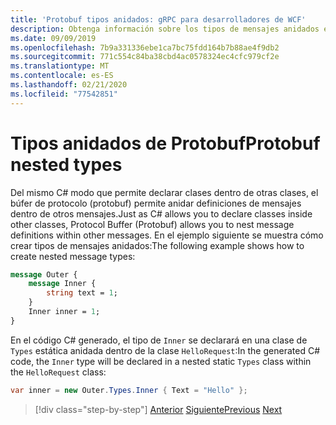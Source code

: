 ```yaml
---
title: 'Protobuf tipos anidados: gRPC para desarrolladores de WCF'
description: Obtenga información sobre los tipos de mensajes anidados en protobuf y gRPC y cómo se C#generan en.
ms.date: 09/09/2019
ms.openlocfilehash: 7b9a331336ebe1ca7bc75fdd164b7b88ae4f9db2
ms.sourcegitcommit: 771c554c84ba38cbd4ac0578324ec4cfc979cf2e
ms.translationtype: MT
ms.contentlocale: es-ES
ms.lasthandoff: 02/21/2020
ms.locfileid: "77542851"
---
```

# <a name="protobuf-nested-types"></a><span data-ttu-id="c5de9-103">Tipos anidados de Protobuf</span><span class="sxs-lookup"><span data-stu-id="c5de9-103">Protobuf nested types</span></span>

<span data-ttu-id="c5de9-104">Del mismo C# modo que permite declarar clases dentro de otras clases, el búfer de protocolo (protobuf) permite anidar definiciones de mensajes dentro de otros mensajes.</span><span class="sxs-lookup"><span data-stu-id="c5de9-104">Just as C# allows you to declare classes inside other classes, Protocol Buffer (Protobuf) allows you to nest message definitions within other messages.</span></span> <span data-ttu-id="c5de9-105">En el ejemplo siguiente se muestra cómo crear tipos de mensajes anidados:</span><span class="sxs-lookup"><span data-stu-id="c5de9-105">The following example shows how to create nested message types:</span></span>

```protobuf
message Outer {
    message Inner {
        string text = 1;
    }
    Inner inner = 1;
}
```

<span data-ttu-id="c5de9-106">En el código C# generado, el tipo de `Inner` se declarará en una clase de `Types` estática anidada dentro de la clase `HelloRequest`:</span><span class="sxs-lookup"><span data-stu-id="c5de9-106">In the generated C# code, the `Inner` type will be declared in a nested static `Types` class within the `HelloRequest` class:</span></span>

```csharp
var inner = new Outer.Types.Inner { Text = "Hello" };
```

>[!div class="step-by-step"]
><span data-ttu-id="c5de9-107">[Anterior](protobuf-data-types.md)
>[Siguiente](protobuf-repeated.md)</span><span class="sxs-lookup"><span data-stu-id="c5de9-107">[Previous](protobuf-data-types.md)
[Next](protobuf-repeated.md)</span></span>
